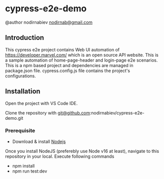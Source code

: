 # cypress-e2e-demo
@author nodirnabiev nodirnab@gmail.com


## Introduction
This cypress e2e project contains Web UI automation of https://developer.marvel.com/ which is an open source API website. This is a sample automation of home-page-header and login-page e2e scenarios.
This is a npm based project and dependencies are managed in package.json file. cypress.config.js file contains the project's configurations.


## Installation
Open the project with VS Code IDE.

Clone the repository with git@github.com:nodirnabiev/cypress-e2e-demo.git


### Prerequisite ###

* Download & install [Nodejs](https://nodejs.org/en/download/)

Once you install NodeJS (preferebly use Node v16 at least), navigate to this repository in your local. Execute following commands

* npm install
* npm run test:dev